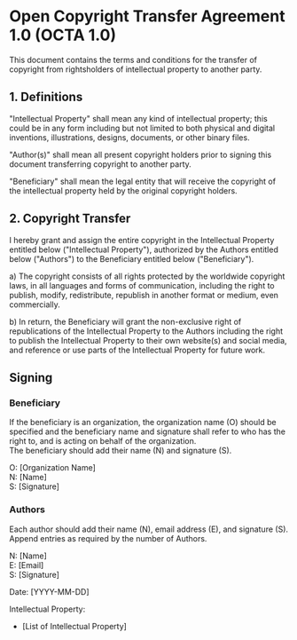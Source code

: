 # Open Copyright Transfer Agreement 1.0 (OCTA 1.0)
This document contains the terms and conditions for the transfer of
copyright from rightsholders of intellectual property to another party.

## 1. Definitions
"Intellectual Property" shall mean any kind of intellectual property;
this could be in any form including but not limited to both physical
and digital inventions, illustrations, designs, documents, or other
binary files.  

"Author(s)" shall mean all present copyright holders prior to signing
this document transferring copyright to another party.

"Beneficiary" shall mean the legal entity that will receive the
copyright of the intellectual property held by the original copyright
holders.

## 2. Copyright Transfer
I hereby grant and assign the entire copyright in the
Intellectual Property entitled below ("Intellectual Property"),
authorized by the Authors entitled below ("Authors") to the Beneficiary
entitled below ("Beneficiary").

a) The copyright consists of all rights protected by the worldwide
copyright laws, in all languages and forms of communication, including
the right to publish, modify, redistribute, republish in another format
or medium, even commercially.

b) In return, the Beneficiary will grant the non-exclusive right of
republications of the Intellectual Property to the Authors including
the right to publish the Intellectual Property to their own website(s)
and social media, and reference or use parts of the
Intellectual Property for future work.

## Signing
### Beneficiary
If the beneficiary is an organization, the organization name (O) should
be specified and the beneficiary name and signature shall refer to who 
has the right to, and is acting on behalf of the organization.  
The beneficiary should add their name (N) and signature (S).

O: [Organization Name]  
N: [Name]  
S: [Signature]

### Authors
Each author should add their name (N), email address (E), and
signature (S).  
Append entries as required by the number of Authors.

N: [Name]  
E: [Email]  
S: [Signature]

Date: [YYYY-MM-DD]

Intellectual Property:  
* [List of Intellectual Property]
